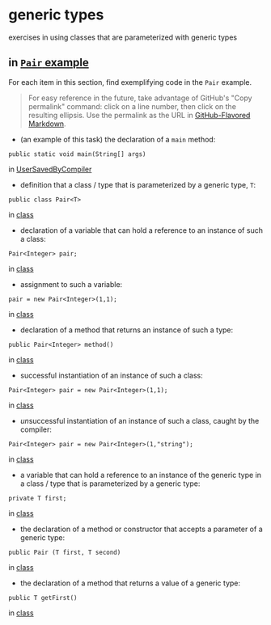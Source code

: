 # generic types

exercises in using classes that are parameterized with
generic types

## in [`Pair` example](https://github.com/stuyvesant-cs/solutionsHolmes/tree/master/2019-04-05_PairOfGenerics)

For each item in this section, find exemplifying code in the `Pair` example.
>For easy reference in the future, take advantage of
GitHub's "Copy permalink" command: click on a line number,
then click on the resulting ellipsis. Use the permalink as the URL
in [GitHub-Flavored Markdown](https://help.github.com/en/articles/basic-writing-and-formatting-syntax#links).


- (an example of this task) the declaration of a `main` method:
```
public static void main(String[] args)
```
in [UserSavedByCompiler](https://github.com/stuyvesant-cs/solutionsHolmes/blob/21b641c9dda3c43d3e71de138c24c29f11687d88/2019-04-05_PairOfGenerics/UserSavedByCompiler.java#L11)


- definition that a class / type that is parameterized by a generic type, `T`:
```
public class Pair<T>
```
in [class](URL)


- declaration of a variable that can hold a reference to an instance
of such a class:
```
Pair<Integer> pair;
```
in [class](URL)


- assignment to such a variable:
```
pair = new Pair<Integer>(1,1);
```
in [class](URL)


- declaration of a method that returns an instance of such a type:
```
public Pair<Integer> method()
```
in [class](URL)


- successful instantiation of an instance of such a class:
```
Pair<Integer> pair = new Pair<Integer>(1,1);
```
in [class](URL)


- *un*successful instantiation of an instance of such a class,
caught by the compiler:
```
Pair<Integer> pair = new Pair<Integer>(1,"string");
```
in [class](URL)


- a variable that can hold a reference to an instance of the generic type
in a class / type that is parameterized by a generic type:
```
private T first;
```
in [class](URL)


- the declaration of a method or constructor that accepts a parameter of a generic type:
```
public Pair (T first, T second)
```
in [class](URL)


- the declaration of a method that returns a value of a generic type:
```
public T getFirst()
```
in [class](URL)


